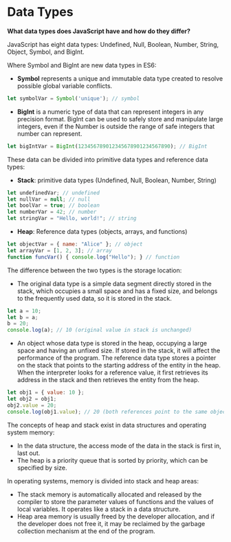 # Data Types

**What data types does JavaScript have and how do they differ?**

JavaScript has eight data types: Undefined, Null, Boolean, Number, String, Object, Symbol, and BigInt.

Where Symbol and BigInt are new data types in ES6:
- **Symbol** represents a unique and immutable data type created to resolve possible global variable conflicts.
```javascript
let symbolVar = Symbol('unique'); // symbol
```
- **BigInt** is a numeric type of data that can represent integers in any precision format. BigInt can be used to safely store and manipulate large integers, even if the Number is outside the range of safe integers that number can represent.
```javascript
let bigIntVar = BigInt(123456789012345678901234567890); // BigInt
```

These data can be divided into primitive data types and reference data types:
- **Stack**: primitive data types (Undefined, Null, Boolean, Number, String)
```javascript
let undefinedVar; // undefined
let nullVar = null; // null
let boolVar = true; // boolean
let numberVar = 42; // number
let stringVar = "Hello, world!"; // string
```
- **Heap**: Reference data types (objects, arrays, and functions)
```javascript
let objectVar = { name: "Alice" }; // object
let arrayVar = [1, 2, 3]; // array
function funcVar() { console.log("Hello"); } // function
```

The difference between the two types is the storage location:
- The original data type is a simple data segment directly stored in the stack, which occupies a small space and has a fixed size, and belongs to the frequently used data, so it is stored in the stack.
```javascript
let a = 10;
let b = a;
b = 20;
console.log(a); // 10 (original value in stack is unchanged)
```
- An object whose data type is stored in the heap, occupying a large space and having an unfixed size. If stored in the stack, it will affect the performance of the program. The reference data type stores a pointer on the stack that points to the starting address of the entity in the heap. When the interpreter looks for a reference value, it first retrieves its address in the stack and then retrieves the entity from the heap.
```javascript
let obj1 = { value: 10 };
let obj2 = obj1;
obj2.value = 20;
console.log(obj1.value); // 20 (both references point to the same object in heap)
```

The concepts of heap and stack exist in data structures and operating system memory:
- In the data structure, the access mode of the data in the stack is first in, last out.
- The heap is a priority queue that is sorted by priority, which can be specified by size.

In operating systems, memory is divided into stack and heap areas:
- The stack memory is automatically allocated and released by the compiler to store the parameter values of functions and the values of local variables. It operates like a stack in a data structure.
- Heap area memory is usually freed by the developer allocation, and if the developer does not free it, it may be reclaimed by the garbage collection mechanism at the end of the program.
